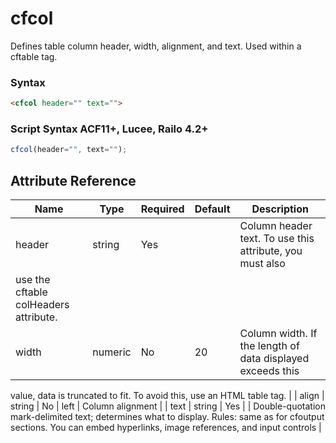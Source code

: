 # cfcol

Defines table column header, width, alignment, and text. Used
 within a cftable tag.

### Syntax

```html
<cfcol header="" text="">
```

### Script Syntax ACF11+, Lucee, Railo 4.2+

```javascript
cfcol(header="", text="");
```

## Attribute Reference

| Name | Type | Required | Default | Description |
| --- | --- | --- | --- | --- |
| header | string | Yes |  | Column header text. To use this attribute, you must also
 use the cftable colHeaders attribute. |
| width | numeric | No | 20 | Column width. If the length of data displayed exceeds this
 value, data is truncated to fit. To avoid this, use an
 HTML table tag. |
| align | string | No | left | Column alignment |
| text | string | Yes |  | Double-quotation mark-delimited text; determines what to
 display. Rules: same as for cfoutput sections. You can
 embed hyperlinks, image references, and input controls |

